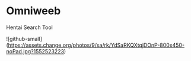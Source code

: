 # Omniweeb
Hentai Search Tool

![github-small] (https://assets.change.org/photos/9/sa/rk/YdSaRKQXtqjDOnP-800x450-noPad.jpg?1552523223)
